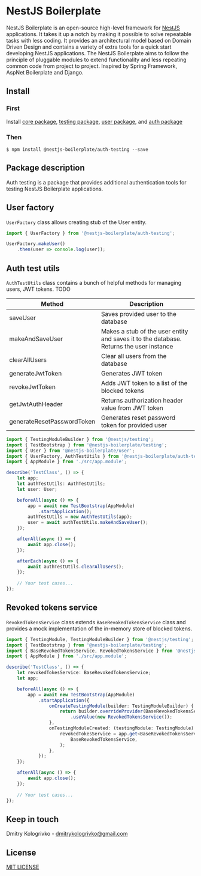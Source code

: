 # NestJS Boilerplate

NestJS Boilerplate is an open-source high-level framework for [NestJS](https://github.com/nestjs/nest) applications.
It takes it up a notch by making it possible to solve repeatable tasks with less coding. It provides an architectural
model based on Domain Driven Design and contains a variety of extra tools for a quick start developing NestJS
applications. The NestJS Boilerplate aims to follow the principle of pluggable modules to extend functionality and
less repeating common code from project to project. Inspired by Spring Framework, AspNet Boilerplate and Django.

## Install

### First

Install [core package](https://github.com/dmitrykologrivko/nestjs-boilerplate/blob/master/packages/core/docs/getting-started.md),
[testing package](https://github.com/dmitrykologrivko/nestjs-boilerplate/blob/master/packages/testing/docs/README.md#install),
[user package](https://github.com/dmitrykologrivko/nestjs-boilerplate/blob/master/packages/user/README.md#install),
and [auth package](https://github.com/dmitrykologrivko/nestjs-boilerplate/blob/master/packages/auth/README.md#install)

### Then

`$ npm install @nestjs-boilerplate/auth-testing --save`

## Package description

Auth testing is a package that provides additional authentication tools for testing NestJS Boilerplate applications.

## User factory

`UserFactory` class allows creating stub of the User entity.

```typescript
import { UserFactory } from '@nestjs-boilerplate/auth-testing';

UserFactory.makeUser()
    .then(user => console.log(user));
```

## Auth test utils

`AuthTestUtils` class contains a bunch of helpful methods for managing users, JWT tokens. TODO

| Method                     | Description                                                                             |
|----------------------------|-----------------------------------------------------------------------------------------|
| saveUser                   | Saves provided user to the database                                                     |
| makeAndSaveUser            | Makes a stub of the user entity and saves it to the database. Returns the user instance |
| clearAllUsers              | Clear all users from the database                                                       |
| generateJwtToken           | Generates JWT token                                                                     |
| revokeJwtToken             | Adds JWT token to a list of the blocked tokens                                          |
| getJwtAuthHeader           | Returns authorization header value from JWT token                                       |
| generateResetPasswordToken | Generates reset password token for provided user                                        |

```typescript
import { TestingModuleBuilder } from '@nestjs/testing';
import { TestBootstrap } from '@nestjs-boilerplate/testing';
import { User } from '@nestjs-boilerplate/user';
import { UserFactory, AuthTestUtils } from '@nestjs-boilerplate/auth-testing';
import { AppModule } from './src/app.module';

describe('TestClass', () => {
    let app;
    let authTestUtils: AuthTestUtils;
    let user: User;

    beforeAll(async () => {
        app = await new TestBootstrap(AppModule)
            .startApplication();
        authTestUtils = new AuthTestUtils(app);
        user = await authTestUtils.makeAndSaveUser();
    });

    afterAll(async () => {
        await app.close();
    });

    afterEach(async () => {
        await authTestUtils.clearAllUsers();
    });
    
    // Your test cases...
});
```

## Revoked tokens service

`RevokedTokensService` class extends `BaseRevokedTokensService` class and provides a mock implementation 
of the in-memory store of blocked tokens.

```typescript
import { TestingModule, TestingModuleBuilder } from '@nestjs/testing';
import { TestBootstrap } from '@nestjs-boilerplate/testing';
import { BaseRevokedTokensService, RevokedTokensService } from '@nestjs-boilerplate/auth-testing';
import { AppModule } from './src/app.module';

describe('TestClass', () => {
    let revokedTokesService: BaseRevokedTokensService;
    let app;

    beforeAll(async () => {
        app = await new TestBootstrap(AppModule)
            .startApplication({
                onCreateTestingModule(builder: TestingModuleBuilder) {
                    return builder.overrideProvider(BaseRevokedTokensService)
                        .useValue(new RevokedTokensService());
                },
                onTestingModuleCreated: (testingModule: TestingModule) => {
                    revokedTokesService = app.get<BaseRevokedTokensService, RevokedTokensService>(
                        BaseRevokedTokensService,
                    );
                },
            });
    });

    afterAll(async () => {
        await app.close();
    });
    
    // Your test cases...
});
```

## Keep in touch

Dmitry Kologrivko - dmitrykologrivko@gmail.com

## License

[MIT LICENSE](./LICENSE)
